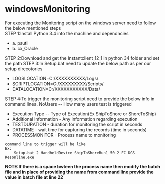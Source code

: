 # windowsMonitoring
For executing the Monitoring script on the windows server need to follow the below mentioned steps<br>
STEP 1:Install Python 3.4 into the machine and dependncies
	<ul>
	<li>a. psutil</li>
	<li>b. cx_Oracle</li>
	</ul>
STEP 2:Download and get the Instantclient_12_1 in python 34 folder and set the path
STEP 3:In Setup.bat need to update the below path as per our setup direcotories
	<ul><li>LOGSLOCATION=C:/XXXXXXXXXX/Logs/</li>
	<li>SCRIPTLOCATION=C:/XXXXXXXXX/Scripts/</li>
	<li>DATALOCATION=C:/XXXXXXXXXXX/Data/</li></ul>
STEP 4:To trigger the monitoring script need to provide the below info in command linea. NoUsers -- How many users test is triggered
	<ul><li>Execution Type -- Type of Execution(Ex ShipToShore or ShoreToShip)</li>
	<li>Additional Information - Any information regarding execution</li>
	<li>TESTDURATION - duration for monitoring the script in seconds</li>
	<li>DATATIME - wait time for capturing the records (time in seconds)</li>
	<li>PROCESSMONITOR - Process name to monitoring</li></ul>
	
	command line to trigger will be like
	Ex:
		Setup.bat 2 HandheldDevice ShipToShoreRun1 50 2 FC DGS Resonline.exe

<b>NOTE:If there is a space bwteen the process name then modify the batch file and in place of providing the name from command line provide the value in batch file at line 22 </b>
